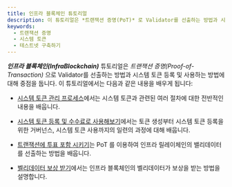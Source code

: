 ```yaml
---
title: 인프라 블록체인 튜토리얼
description: 이 튜토리얼은 *트랜잭션 증명(PoT)* 로 Validator를 선출하는 방법과 시스템 토큰 등록 및 사용 방법에 대해 배웁니다.
keywords:
  - 트랜잭션 증명
  - 시스템 토큰
  - 테스트넷 구축하기
---
```


***인프라 블록체인(InfraBlockchain)*** 튜토리얼은 *트랜잭션 증명(Proof-of-Transaction)* 으로 Validator를 선출하는 방법과 시스템 토큰 등록 및 사용하는 방법에 대해 중점을 둡니다. 이 튜토리얼에서는 다음과 같은 내용을 배우게 됩니다:

- [시스템 토큰 관리 프로세스](./how-to-interact-with-system-token)에서는 시스템 토큰과 관련된 여러 절차에 대한 전반적인 내용을 배웁니다.

- [시스템 토큰 등록 및 수수료로 사용해보기](./how-to-pay-transaction-fee)에서는 토큰 생성부터 시스템 토큰 등록을 위한 거버넌스, 시스템 토큰 사용까지의 일련의 과정에 대해 배웁니다.

- [트랜잭션에 투표 포함 시키기](./how-to-vote-with-taav)는 PoT 를 이용하여 인프라 릴레이체인의 밸리데이터를 선출하는 방법을 배웁니다.

- [벨리데이터 보상 받기](./how-to-get-validator-reward)에서는 인프라 블록체인의 벨리데이터가 보상을 받는 방법을 설명합니다.